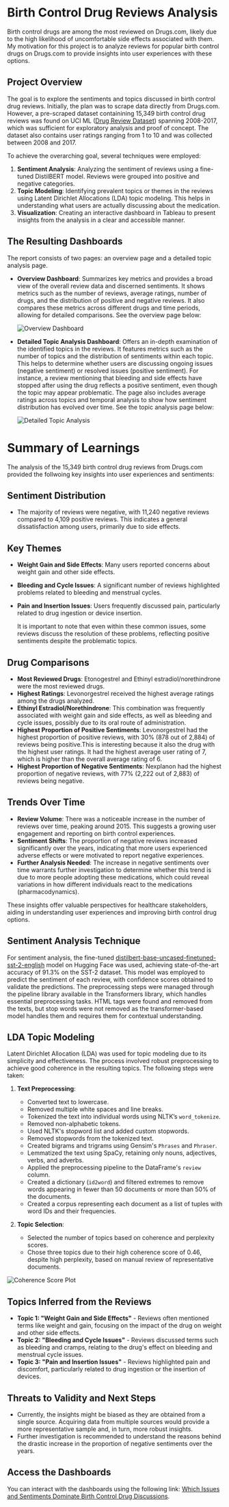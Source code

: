 # Birth Control Drug Reviews Analysis

Birth control drugs are among the most reviewed on Drugs.com, likely due to the high likelihood of uncomfortable side effects associated with them. My motivation for this project is to analyze reviews for popular birth control drugs on Drugs.com to provide insights into user experiences with these options.

## Project Overview

The goal is to explore the sentiments and topics discussed in birth control drug reviews. Initially, the plan was to scrape data directly from Drugs.com. However, a pre-scraped dataset containining 15,349 birth control drug reviews was found on UCI ML ([Drug Review Dataset](https://archive.ics.uci.edu/dataset/462/drug+review+dataset+drugs+com)) spanning 2008-2017, which was sufficient for exploratory analysis and proof of concept. The dataset also contains user ratings ranging from 1 to 10 and was collected between 2008 and 2017.

To achieve the overarching goal, several techniques were employed:

1. **Sentiment Analysis**: Analyzing the sentiment of reviews using a fine-tuned DistilBERT model. Reviews were grouped into positive and negative categories.
2. **Topic Modeling**: Identifying prevalent topics or themes in the reviews using Latent Dirichlet Allocations (LDA) topic modeling. This helps in understanding what users are actually discussing about the medication.
3. **Visualization**: Creating an interactive dashboard in Tableau to present insights from the analysis in a clear and accessible manner.

## The Resulting Dashboards

The report consists of two pages: an overview page and a detailed topic analysis page.

- **Overview Dashboard**: Summarizes key metrics and provides a broad view of the overall review data and discerned sentiments. It shows metrics such as the number of reviews, average ratings, number of drugs, and the distribution of positive and negative reviews. It also compares these metrics across different drugs and time periods, allowing for detailed comparisons. See the overview page below:

  ![Overview Dashboard](Images/db1.png)

- **Detailed Topic Analysis Dashboard**: Offers an in-depth examination of the identified topics in the reviews. It features metrics such as the number of topics and the distribution of sentiments within each topic. This helps to determine whether users are discussing ongoing issues (negative sentiment) or resolved issues (positive sentiment). For instance, a review mentioning that bleeding and side effects have stopped after using the drug reflects a positive sentiment, even though the topic may appear problematic. The page also includes average ratings across topics and temporal analysis to show how sentiment distribution has evolved over time. See the topic analysis page below:

  ![Detailed Topic Analysis](Images/db2.png)

# Summary of Learnings

The analysis of the 15,349 birth control drug reviews from Drugs.com provided the follwoing key insights into user experiences and sentiments:

## Sentiment Distribution

- The majority of reviews were negative, with 11,240 negative reviews compared to 4,109 positive reviews. This indicates a general dissatisfaction among users, primarily due to side effects.

## Key Themes

- **Weight Gain and Side Effects**: Many users reported concerns about weight gain and other side effects.
- **Bleeding and Cycle Issues**: A significant number of reviews highlighted problems related to bleeding and menstrual cycles.
- **Pain and Insertion Issues**: Users frequently discussed pain, particularly related to drug ingestion or device insertion.

  It is important to note that even within these common issues, some reviews discuss the resolution of these problems, reflecting positive sentiments despite the problematic topics.

## Drug Comparisons

- **Most Reviewed Drugs**: Etonogestrel and Ethinyl estradiol/norethindrone were the most reviewed drugs.
- **Highest Ratings**: Levonorgestrel received the highest average ratings among the drugs analyzed.
- **Ethinyl Estradiol/Norethindrone**: This combination was frequently associated with weight gain and side effects, as well as bleeding and cycle issues, possibly due to its oral route of administration.
- **Highest Proportion of Positive Sentiments**: Levonorgestrel had the highest proportion of positive reviews, with 30% (878 out of 2,884) of reviews being positive.This is interesting because it also the drug with the highest user ratings. It had the highest average user rating of 7, which is higher than the overall average rating of 6.
- **Highest Proportion of Negative Sentiments**: Nexplanon had the highest proportion of negative reviews, with 77% (2,222 out of 2,883) of reviews being negative.

## Trends Over Time

- **Review Volume**: There was a noticeable increase in the number of reviews over time, peaking around 2015. This suggests a growing user engagement and reporting on birth control experiences.
- **Sentiment Shifts**: The proportion of negative reviews increased significantly over the years, indicating that more users experienced adverse effects or were motivated to report negative experiences.
- **Further Analysis Needed**: The increase in negative sentiments over time warrants further investigation to determine whether this trend is due to more people adopting these medications, which could reveal variations in how different individuals react to the medications (pharmacodynamics).

These insights offer valuable perspectives for healthcare stakeholders, aiding in understanding user experiences and improving birth control drug options.


## Sentiment Analysis Technique

For sentiment analysis, the fine-tuned [distilbert-base-uncased-finetuned-sst-2-english](https://huggingface.co/distilbert/distilbert-base-uncased-finetuned-sst-2-english) model on Hugging Face was used, achieving state-of-the-art accuracy of 91.3% on the SST-2 dataset. This model was employed to predict the sentiment of each review, with confidence scores obtained to validate the predictions. The preprocessing steps were managed through the pipeline library available in the Transformers library, which handles essential preprocessing tasks. HTML tags were found and removed from the texts, but stop words were not removed as the transformer-based model handles them and requires them for contextual understanding.

## LDA Topic Modeling

Latent Dirichlet Allocation (LDA) was used for topic modeling due to its simplicity and effectiveness. The process involved robust preprocessing to achieve good coherence in the resulting topics. The following steps were taken:

1. **Text Preprocessing**:
   - Converted text to lowercase.
   - Removed multiple white spaces and line breaks.
   - Tokenized the text into individual words using NLTK’s `word_tokenize`.
   - Removed non-alphabetic tokens.
   - Used NLTK's stopword list and added custom stopwords.
   - Removed stopwords from the tokenized text.
   - Created bigrams and trigrams using Gensim's `Phrases` and `Phraser`.
   - Lemmatized the text using SpaCy, retaining only nouns, adjectives, verbs, and adverbs.
   - Applied the preprocessing pipeline to the DataFrame's `review` column.
   - Created a dictionary (`id2word`) and filtered extremes to remove words appearing in fewer than 50 documents or more than 50% of the documents.
   - Created a corpus representing each document as a list of tuples with word IDs and their frequencies.

2. **Topic Selection**:
   - Selected the number of topics based on coherence and perplexity scores.
   - Chose three topics due to their high coherence score of 0.46, despite high perplexity, based on manual review of representative documents.

  ![Coherence Score Plot](Images/Cs.png)

## Topics Inferred from the Reviews

- **Topic 1: "Weight Gain and Side Effects"** - Reviews often mentioned terms like weight and gain, focusing on the impact of the drug on weight and other side effects.
- **Topic 2: "Bleeding and Cycle Issues"** - Reviews discussed terms such as bleeding and cramps, relating to the drug's effect on bleeding and menstrual cycle issues.
- **Topic 3: "Pain and Insertion Issues"** - Reviews highlighted pain and discomfort, particularly related to drug ingestion or the insertion of devices.

## Threats to Validity and Next Steps

- Currently, the insights might be biased as they are obtained from a single source. Acquiring data from multiple sources would provide a more representative sample and, in turn, more robust insights. 
- Further investigation is recommended to understand the reasons behind the drastic increase in the proportion of negative sentiments over the years.

## Access the Dashboards
You can interact with the dashboards using the following link: [Which Issues and Sentiments Dominate Birth Control Drug Discussions](https://public.tableau.com/views/WhichIssuesandSentimentsDominateBirthControlDrugDiscussions/Overview?:language=en-US&:sid=&:redirect=auth&:display_count=n&:origin=viz_share_link).

